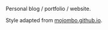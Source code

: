 Personal blog / portfolio / website.

Style adapted from [mojombo.github.io](https://github.com/mojombo/mojombo.github.io).
